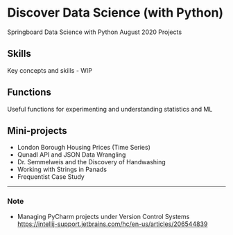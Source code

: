 # Discover Data Science (with Python)

Springboard Data Science with Python August 2020 Projects

## Skills

Key concepts and skills - WIP

## Functions

Useful functions for experimenting and understanding statistics and ML

## Mini-projects

* London Borough Housing Prices (Time Series)
* Qunadl API and JSON Data Wrangling
* Dr. Semmelweis and the Discovery of Handwashing
* Working with Strings in Panads
* Frequentist Case Study

---
### Note

 * Managing PyCharm projects under Version Control Systems https://intellij-support.jetbrains.com/hc/en-us/articles/206544839
